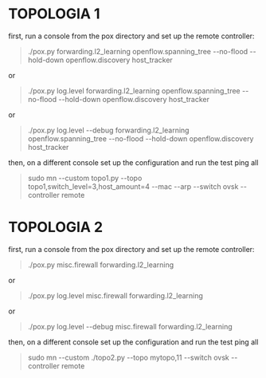 
TOPOLOGIA 1
========================================

first, run a console from the pox directory and set up the remote controller:

> ./pox.py forwarding.l2_learning openflow.spanning_tree --no-flood --hold-down openflow.discovery host_tracker

or

> ./pox.py log.level forwarding.l2_learning openflow.spanning_tree --no-flood --hold-down openflow.discovery host_tracker

or

> ./pox.py log.level --debug forwarding.l2_learning openflow.spanning_tree --no-flood --hold-down openflow.discovery host_tracker

then, on a different console set up the configuration and run the test ping all

> sudo mn --custom topo1.py --topo topo1,switch_level=3,host_amount=4 --mac --arp --switch ovsk --controller remote


TOPOLOGIA 2
========================================

first, run a console from the pox directory and set up the remote controller:

> ./pox.py misc.firewall forwarding.l2_learning

or

> ./pox.py log.level misc.firewall forwarding.l2_learning

or

> ./pox.py log.level --debug misc.firewall forwarding.l2_learning

then, on a different console set up the configuration and run the test ping all

> sudo mn --custom ./topo2.py --topo mytopo,11 --switch ovsk --controller remote


